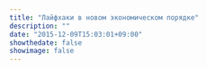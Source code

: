 ```yaml
---
title: "Лайфхаки в новом экономическом порядке"
description: ""
date: "2015-12-09T15:03:01+09:00"
showthedate: false
showimage: false
---
```

